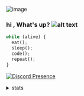 ![image](https://i.imgur.com/8SggKJt.gif)


### hi , What's up?       ![alt text](https://i.imgur.com/auRW6IX.gif "Logo Title Text 1"  )
  
  ```python
while (alive) {
    eat();
    sleep();
    code();
    repeat();
}
```
[![Discord Presence](https://lanyard-profile-readme.vercel.app/api/526350064877043727)](https://discord.com/users/526350064877043727)
<details>
<summary>stats</summary>
<br>
  
[![Top Langs](https://github-readme-stats.vercel.app/api/top-langs/?username=XOOLE)](https://github.com/anuraghazra/github-readme-stats)


</details>
